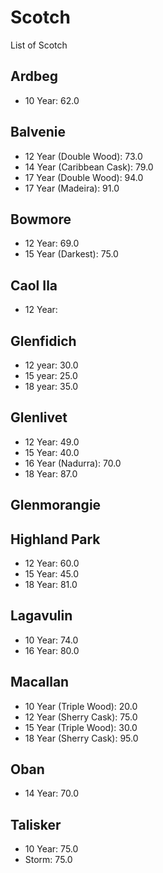 # Scotch
List of Scotch

## Ardbeg
* 10 Year: 62.0

## Balvenie
* 12 Year (Double Wood): 73.0
* 14 Year (Caribbean Cask): 79.0
* 17 Year (Double Wood): 94.0
* 17 Year (Madeira): 91.0

## Bowmore
* 12 Year: 69.0
* 15 Year (Darkest): 75.0

## Caol Ila
* 12 Year:

## Glenfidich
* 12 year: 30.0
* 15 year: 25.0
* 18 year: 35.0

## Glenlivet
* 12 Year: 49.0
* 15 Year: 40.0
* 16 Year (Nadurra): 70.0
* 18 Year: 87.0

## Glenmorangie

## Highland Park
* 12 Year: 60.0
* 15 Year: 45.0
* 18 Year: 81.0

## Lagavulin
* 10 Year: 74.0
* 16 Year: 80.0

## Macallan
* 10 Year (Triple Wood): 20.0
* 12 Year (Sherry Cask): 75.0
* 15 Year (Triple Wood): 30.0
* 18 Year (Sherry Cask): 95.0

## Oban
* 14 Year: 70.0

## Talisker
* 10 Year: 75.0
* Storm: 75.0

